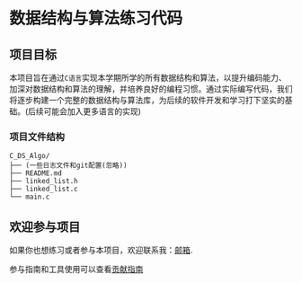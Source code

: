 # 数据结构与算法练习代码
## 项目目标
本项目旨在通过`C语言`实现本学期所学的所有数据结构和算法，以提升编码能力、加深对数据结构和算法的理解，并培养良好的编程习惯。通过实际编写代码，我们将逐步构建一个完整的数据结构与算法库，为后续的软件开发和学习打下坚实的基础。(后续可能会加入更多语言的实现)

### 项目文件结构
```
C_DS_Algo/
├── (一些日志文件和git配置(忽略))
├── README.md
├── linked_list.h
├── linked_list.c
└── main.c
```

## 欢迎参与项目
如果你也想练习或者参与本项目，欢迎联系我：[邮箱](mailto:24016020834@stu.nsu.edu.cn).

参与指南和工具使用可以查看[贡献指南](CONTRIBUTING.md)